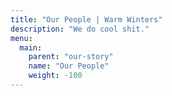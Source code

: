 ```yaml
---
title: "Our People | Warm Winters"
description: "We do cool shit."
menu:
  main:
    parent: "our-story"
    name: "Our People"
    weight: -100
---
```

